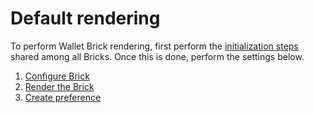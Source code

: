 # Default rendering

To perform Wallet Brick rendering, first perform the [initialization steps](/developers/en/docs/checkout-bricks/common-initialization) shared among all Bricks. Once this is done, perform the settings below.

1. [Configure Brick](/developers/en/docs/checkout-bricks/wallet-brick/default-rendering/configure-the-brick)
2. [Render the Brick](/developers/en/docs/checkout-bricks/wallet-brick/default-rendering/render-the-brick)
3. [Create preference](/developers/en/docs/checkout-bricks/wallet-brick/default-rendering/create-preference)